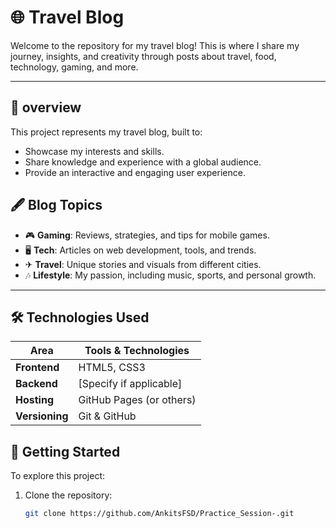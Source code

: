 #  🌐 Travel Blog

Welcome to the repository for my travel blog! This is where I share my journey, insights, and creativity through posts about travel, food, technology, gaming, and more.

---

## 📌 overview

This project represents my travel blog, built to:
- Showcase my interests and skills.
- Share knowledge and experience with a global audience.
- Provide an interactive and engaging user experience.

## 🖋 Blog Topics
- 🎮 **Gaming**: Reviews, strategies, and tips for mobile games.
-   🖥 **Tech**: Articles on web development, tools, and trends.
-  ✈ **Travel**: Unique stories and visuals from different cities.
- 🎶 **Lifestyle**: My passion, including music, sports, and personal growth.

---

## 🛠️ Technologies Used

| Area           | Tools & Technologies          |  
|-----------------|-------------------------------|  
| **Frontend**    | HTML5, CSS3      |  
| **Backend**     | [Specify if applicable]       |  
| **Hosting**     | GitHub Pages (or others)      |  
| **Versioning**  | Git & GitHub                  |  


## 🚀 Getting Started  

To explore this project:  
1. Clone the repository:  
   ```bash  
   git clone https://github.com/AnkitsFSD/Practice_Session-.git
